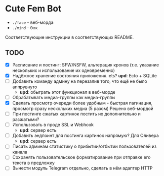 # Cute Fem Bot

- `./face` - веб-морда
- `./mind` - бэк

Соответствующие инструкции в соответствующих README.

## TODO

- [x] Расписание и постинг: SFW/NSFW, альтерация кронов (т.е. указание нескольких и использование их одновременно)
- [x] Надёжное хранение состояния приложения. ets? **upd**: Ecto + SQLite
- [ ] Добавить команду админу на перезалив того, что ещё не было аппрувнуто
    - **upd**: обыграть этот функционал в веб-морде
- [ ] Обрабатывать медиа-группы как медиа-группы
- [x] Сделать просмотр очереди более удобным - быстрая пагинация, просмотр сразу нескольких медиа (5 разом)
    Решено веб-мордой
- [ ] При постинге сжатых картинок постить их дополнительно и разжатыми?
- [ ] Использовать в проде SSL и Webhook
    - **upd**: сервер есть
- [ ] Добавить эндпоинт для постинга картинок напрямую? Для Оливера
    - **upd**: сервер есть
- [ ] Писать админам статистику о прибытии/отбытии пользователей из канала
- [ ] Сохранять пользовательское форматирование при отправке его текста в предложку
- [ ] Вынести модуль Telegram отдельно, сделать в нём адаптер HTTP
